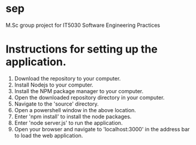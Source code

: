 # sep
M.Sc group project for IT5030 Software Engineering Practices

# Instructions for setting up the application.
1. Download the repository to your computer.
2. Install Nodejs to your computer.
3. Install the NPM package manager to your computer. 
4. Open the downloaded repository directory in your computer.
5. Navigate to the 'source' directory.
6. Open a powershell window in the above location.
7. Enter 'npm install' to install the node packages.
8. Enter 'node server.js' to run the application.
9. Open your browser and navigate to 'localhost:3000' in the address bar to load the web application.

